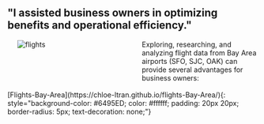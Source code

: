 
"I assisted business owners in optimizing benefits and operational efficiency."
---
<div style="display: flex;">
    <div style="flex: 50%; padding: 0 20px;">
        <img src="C:/Users/Accounting02/Desktop/Temp/L_USB/pewe/flights.jpg" alt="flights">
    </div>
    <div style="flex: 50%;">
        Exploring, researching, and analyzing flight data from Bay Area airports (SFO, SJC, OAK) can provide several advantages for business owners:
    </div>
</div>
<br>
[Flights-Bay-Area](https://chloe-ltran.github.io/flights-Bay-Area/){: style="background-color: #6495ED; color: #ffffff; padding: 20px 20px; border-radius: 5px; text-decoration: none;"} 

<br>
